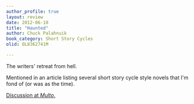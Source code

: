 ```yaml
---
author_profile: true
layout: review
date: 2012-06-10
title: "Haunted"
author: Chuck Palahnuik
book_category: Short Story Cycles
olid: OL8362741M

---
```

The writers' retreat from hell. 

Mentioned in an article listing several short story cycle style novels that I'm fond of (or was as the time).

[Discussion at *Multo*.](https://multoghost.wordpress.com/2012/06/10/stories-for-the-short-attention-span/)